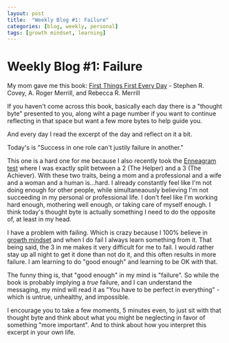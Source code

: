 ```yaml
---
layout: post
title:  "Weekly Blog #1: Failure"
categories: [blog, weekly, personal]
tags: [growth mindset, learning]
---
```


# Weekly Blog #1: Failure

My mom gave me this book:
[First Things First Every Day](https://www.amazon.com/First-Things-Stephen-R-Covey/dp/0684802031/ref=sr_1_1?ie=UTF8&qid=1550783140&sr=8-1&keywords=first+things+first+stephen+covey) - Stephen R. Covey, A. Roger Merrill, and Rebecca R. Merrill

If you haven't come across this book, basically each day there is a "thought byte" presented to you, along wiht a page number if you want to continue
reflecting in that space but want a few more bytes to help guide you. 

And every day I read the excerpt of the day and reflect on it a bit. 

<!--more-->

Today's is "Success in one role can't justily failure in another."

This one is a hard one for me because I also recently took the [Enneagram test](https://enneagraminstitute.com) where I was exactly split between
a 2 (The Helper) and a 3 (The Achiever). With these two traits, being a mom and a professional and a wife and a woman and a human is...hard.
I already constantly feel like I'm not doing enough for other people, while simultaneaously believing I'm not succeeding in my personal or
professional life. I don't feel like I'm working hard enough, mothering well enough, or taking care of myself enough. I think today's thought
byte is actually something I need to do the opposite of, at least in my head. 

I have a problem with failing. Which is crazy because I 100% believe in [growth mindset](https://www.mindsetworks.com/science/) and when I do fail I always learn something from it. 
That being said, the 3 in me makes it very difficult for me to fail. I would rather stay up all night to get it done than not do it, and this
often results in more failure. I am learning to do "good enough" and learning to be OK with that. 

The funny thing is, that "good enough" in my mind is "failure". So while the book is probably implying a *true* failure, and I can understand
the messaging, my mind will read it as "You have to be perfect in everything" - which is untrue, unhealthy, and impossible. 

I encourage you to take a few moments, 5 minutes even, to just sit with that thought byte and think about what you might be neglecting in 
favor of something "more important". And to think about how you interpret this excerpt in your own life. 
